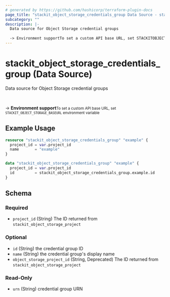 ```yaml
---
# generated by https://github.com/hashicorp/terraform-plugin-docs
page_title: "stackit_object_storage_credentials_group Data Source - stackit"
subcategory: ""
description: |-
  Data source for Object Storage credential groups
  
  -> Environment supportTo set a custom API base URL, set STACKITOBJECTSTORAGE_BASEURL environment variable
---
```


# stackit_object_storage_credentials_group (Data Source)

Data source for Object Storage credential groups

<br />

-> __Environment support__<small>To set a custom API base URL, set <code>STACKIT_OBJECT_STORAGE_BASEURL</code> environment variable </small>

## Example Usage

```terraform
resource "stackit_object_storage_credentials_group" "example" {
  project_id = var.project_id
  name       = "example"
}

data "stackit_object_storage_credentials_group" "example" {
  project_id = var.project_id
  id         = stackit_object_storage_credentials_group.example.id
}
```

<!-- schema generated by tfplugindocs -->
## Schema

### Required

- `project_id` (String) The ID returned from `stackit_object_storage_project`

### Optional

- `id` (String) the credential group ID
- `name` (String) the credential group's display name
- `object_storage_project_id` (String, Deprecated) The ID returned from `stackit_object_storage_project`

### Read-Only

- `urn` (String) credential group URN



